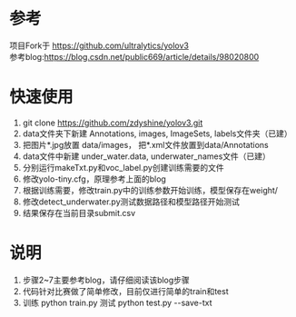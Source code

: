 # 参考
项目Fork于 https://github.com/ultralytics/yolov3  
参考blog:https://blog.csdn.net/public669/article/details/98020800  

# 快速使用
1. git clone https://github.com/zdyshine/yolov3.git  
2. data文件夹下新建 Annotations, images, ImageSets, labels文件夹（已建）  
3. 把图片*.jpg放置 data/images， 把*.xml文件放置到data/Annotations  
4. data文件中新建 under_water.data, underwater_names文件（已建）  
5. 分别运行makeTxt.py和voc_label.py创建训练需要的文件  
6. 修改yolo-tiny.cfg，原理参考上面的blog  
7. 根据训练需要，修改train.py中的训练参数开始训练，模型保存在weight/  
8. 修改detect_underwater.py测试数据路径和模型路径开始测试  
9. 结果保存在当前目录submit.csv  

# 说明
1. 步骤2~7主要参考blog，请仔细阅读该blog步骤   
2. 代码针对比赛做了简单修改，目前仅进行简单的train和test    
3. 训练 python train.py 测试 python test.py --save-txt  

